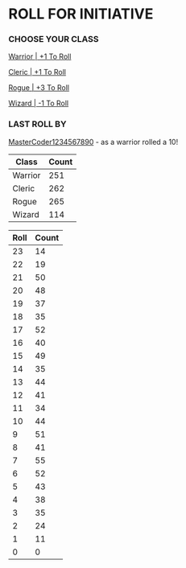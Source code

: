 # ROLL FOR INITIATIVE
### CHOOSE YOUR CLASS

[Warrior | +1 To Roll](https://github.com/benjaminsampica/benjaminsampica/issues/new?title=roll%7Cwarrior&body=Just+click+%27Submit+new+issue%27.)

[Cleric | +1 To Roll](https://github.com/benjaminsampica/benjaminsampica/issues/new?title=roll%7Ccleric&body=Just+click+%27Submit+new+issue%27.)

[Rogue | +3 To Roll](https://github.com/benjaminsampica/benjaminsampica/issues/new?title=roll%7Crogue&body=Just+click+%27Submit+new+issue%27.)

[Wizard | -1 To Roll](https://github.com/benjaminsampica/benjaminsampica/issues/new?title=roll%7Cwizard&body=Just+click+%27Submit+new+issue%27.)
### LAST ROLL BY
[MasterCoder1234567890](https://www.github.com/MasterCoder1234567890) - as a warrior rolled a 10!

|Class|Count|
|-|-|
|Warrior|251|
|Cleric|262|
|Rogue|265|
|Wizard|114|

|Roll|Count|
|-|-|
|23|14
|22|19
|21|50
|20|48
|19|37
|18|35
|17|52
|16|40
|15|49
|14|35
|13|44
|12|41
|11|34
|10|44
|9|51
|8|41
|7|55
|6|52
|5|43
|4|38
|3|35
|2|24
|1|11
|0|0
